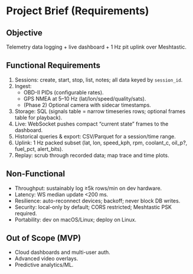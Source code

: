 # Project Brief (Requirements)

## Objective
Telemetry data logging + live dashboard + 1 Hz pit uplink over Meshtastic.

## Functional Requirements
1. Sessions: create, start, stop, list, notes; all data keyed by `session_id`.
2. Ingest:
   - OBD-II PIDs (configurable rates).
   - GPS NMEA at 5–10 Hz (lat/lon/speed/quality/sats).
   - (Phase 2) Optional camera with sidecar timestamps.
3. Storage: SQL (signals table = narrow timeseries rows; optional frames table for playback).
4. Live: WebSocket pushes compact “current state” frames to the dashboard.
5. Historical queries & export: CSV/Parquet for a session/time range.
6. Uplink: 1 Hz packed subset (lat, lon, speed_kph, rpm, coolant_c, oil_p?, fuel_pct, alert_bits).
7. Replay: scrub through recorded data; map trace and time plots.

## Non-Functional
- Throughput: sustainably log ≥5k rows/min on dev hardware.
- Latency: WS median update <200 ms.
- Resilience: auto-reconnect devices; backoff; never block DB writes.
- Security: local-only by default; CORS restricted; Meshtastic PSK required.
- Portability: dev on macOS/Linux; deploy on Linux.

## Out of Scope (MVP)
- Cloud dashboards and multi-user auth.
- Advanced video overlays.
- Predictive analytics/ML.